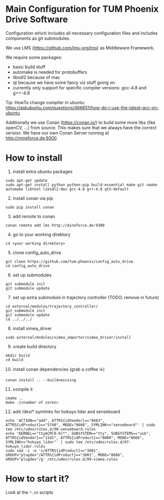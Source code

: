 # Main Configuration for TUM Phoenix Drive Software 
Configuration which includes all necessary configuration files and includes components as git submodules.

We use LMS (https://github.com/lms-org/lms) as Middleware Framework.

We require some packages:
- basic build stuff
- automake is needed for protobuffers
- libsdl2 because of mac
- qt because we have some fancy viz stuff going on
- currently only support for specific compiler versions: gcc-4.8 and g++-4.8

Tip: HowTo change compiler in ubuntu: https://askubuntu.com/questions/466651/how-do-i-use-the-latest-gcc-on-ubuntu

Additionally we use Conan (https://conan.io/) to build some more libs (like openCV, ...) from source. This makes sure that we always have the correct version. We have our own Conan Server running at http://mineforce.de:9300
 
# How to install
1. install extra ubuntu packages
```
sudo apt-get update
sudo apt-get install python python-pip build-essential make git cmake automake libtool libsdl2-dev gcc-4.8 g++-4.8 qt5-default
```

2. install conan via pip

`sudo pip install conan`

3. add remote to conan

`conan remote add lms http://mineforce.de:9300`

4. go to your working direktory

`cd <your working direktory>`

5. clone config_auto_drive
```
git clone https://github.com/tum-phoenix/config_auto_drive
cd config_auto_drive
```

6. set up submodules
```
git submodule init
git submodule update
```

7. set up extra submodule in trajectory controller (TODO: remove in future)
```
cd external/modules/trajectory_controller/
git submodule init
git submodule update
cd ../../../
```

8. install ximea_driver

`sudo external/modules/ximea_importer/ximea_driver/install` 

9. create build directory
```
mkdir build
cd build
```
10. install conan dependencies (grab a coffee ☕)

`conan install .. --build=missing`

11. compile it
```
cmake ..
make -j<number of cores>
```
12. add /dev/* symlinks for hokuyo lidar and senseboard
```
echo 'ACTION=="add", ATTRS{idVendor}=="0483", ATTRS{idProduct}=="5740", MODE="0666", SYMLINK+="senseboard"' | sudo tee /etc/udev/rules.d/98-senseboard.rules
echo 'KERNEL=="ttyACM[0-9]*", SUBSYSTEM=="tty", SUBSYSTEMS=="usb", ATTRS{idVendor}=="15d1", ATTRS{idProduct}=="0000", MODE="0666", SYMLINK+="hokuyo_lidar"' | sudo tee /etc/udev/rules.d/97-hokuyo_lidar.rules
sudo sed -i -e 's/ATTRS{idProduct}=="3001", GROUP="plugdev"/ATTRS{idProduct}=="3001", MODE="0666", GROUP="plugdev"/g' /etc/udev/rules.d/99-ximea.rules
```


# How to start it?
Look at the `*.sh` scripts
